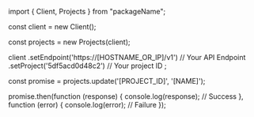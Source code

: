 import { Client, Projects } from "packageName";

const client = new Client();

const projects = new Projects(client);

client
    .setEndpoint('https://[HOSTNAME_OR_IP]/v1') // Your API Endpoint
    .setProject('5df5acd0d48c2') // Your project ID
;

const promise = projects.update('[PROJECT_ID]', '[NAME]');

promise.then(function (response) {
    console.log(response); // Success
}, function (error) {
    console.log(error); // Failure
});